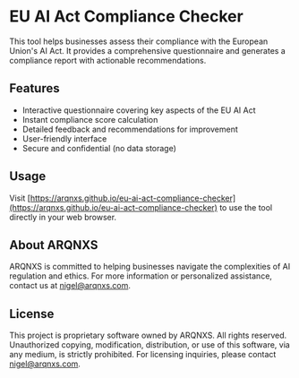 # EU AI Act Compliance Checker

This tool helps businesses assess their compliance with the European Union's AI Act. It provides a comprehensive questionnaire and generates a compliance report with actionable recommendations.

## Features

- Interactive questionnaire covering key aspects of the EU AI Act
- Instant compliance score calculation
- Detailed feedback and recommendations for improvement
- User-friendly interface
- Secure and confidential (no data storage)

## Usage

Visit [https://arqnxs.github.io/eu-ai-act-compliance-checker](https://arqnxs.github.io/eu-ai-act-compliance-checker) to use the tool directly in your web browser.

## About ARQNXS

ARQNXS is committed to helping businesses navigate the complexities of AI regulation and ethics. For more information or personalized assistance, contact us at [nigel@arqnxs.com](mailto:nigel@arqnxs.com).

## License

This project is proprietary software owned by ARQNXS. All rights reserved. Unauthorized copying, modification, distribution, or use of this software, via any medium, is strictly prohibited. For licensing inquiries, please contact [nigel@arqnxs.com](mailto:nigel@arqnxs.com).
